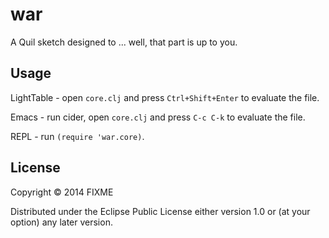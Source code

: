 # war

A Quil sketch designed to ... well, that part is up to you.

## Usage

LightTable - open `core.clj` and press `Ctrl+Shift+Enter` to evaluate the file.

Emacs - run cider, open `core.clj` and press `C-c C-k` to evaluate the file.

REPL - run `(require 'war.core)`.

## License

Copyright © 2014 FIXME

Distributed under the Eclipse Public License either version 1.0 or (at
your option) any later version.

